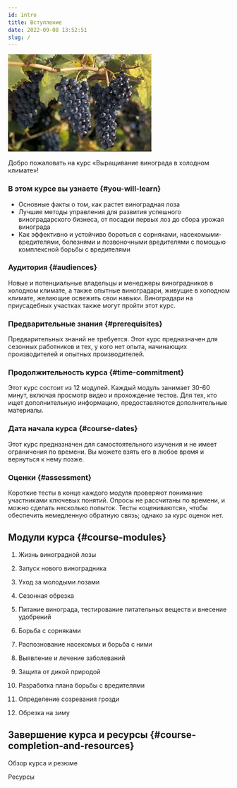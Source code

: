 ```yaml
---
id: intro
title: Вступление
date: 2022-09-08 13:52:51
slug: /
---
```


<div style={{width: "fit-content", margin: "auto"}}>

![Marquette](Marquette_ES100233.webp "Marquette")

</div>

Добро пожаловать на курс «Выращивание винограда в холодном климате»!

### В этом курсе вы узнаете {#you-will-learn}

- Основные факты о том, как растет виноградная лоза
- Лучшие методы управления для развития успешного виноградарского бизнеса, от посадки первых лоз до сбора урожая винограда
- Как эффективно и устойчиво бороться с сорняками, насекомыми-вредителями, болезнями и позвоночными вредителями с помощью комплексной борьбы с вредителями

### Аудитория {#audiences}

Новые и потенциальные владельцы и менеджеры виноградников в холодном климате, а также опытные виноградари, живущие в холодном климате, желающие освежить свои навыки. Виноградари на приусадебных участках также могут пройти этот курс.

### Предварительные знания {#prerequisites}

Предварительных знаний не требуется. Этот курс предназначен для сезонных работников и тех, у кого нет опыта, начинающих производителей и опытных производителей.

### Продолжительность курса {#time-commitment}

Этот курс состоит из 12 модулей. Каждый модуль занимает 30-60 минут, включая просмотр видео и прохождение тестов. Для тех, кто ищет дополнительную информацию, предоставляются дополнительные материалы.

### Дата начала курса {#course-dates}

Этот курс предназначен для самостоятельного изучения и не имеет ограничения по времени. Вы можете взять его в любое время и вернуться к нему позже.

### Оценки {#assessment}

Короткие тесты в конце каждого модуля проверяют понимание участниками ключевых понятий. Опросы не рассчитаны по времени, и можно сделать несколько попыток. Тесты «оцениваются», чтобы обеспечить немедленную обратную связь; однако за курс оценок нет.

## Модули курса {#course-modules}

1. Жизнь виноградной лозы

2. Запуск нового виноградника

3. Уход за молодыми лозами

4. Сезонная обрезка

5. Питание винограда, тестирование питательных веществ и внесение удобрений

6. Борьба с сорняками

7. Распознование насекомых и борьба с ними

8. Выявление и лечение заболеваний

9. Защита от дикой природой

10. Разработка плана борьбы с вредителями

11. Определение созревания грозди

12. Обрезка на зиму

## Завершение курса и ресурсы {#course-completion-and-resources}

Обзор курса и резюме

Ресурсы
